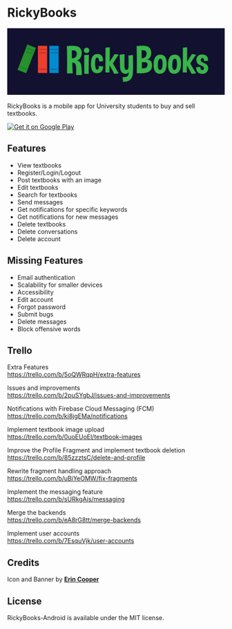 # RickyBooks

<img src="RickyBooksBanner.svg" width="600" />

<p> RickyBooks is a mobile app for University students to buy and sell textbooks. </p>

<a href='https://play.google.com/store/apps/details?id=com.rickybooks.rickybooks&pcampaignid=MKT-Other-global-all-co-prtnr-py-PartBadge-Mar2515-1'><img alt='Get it on Google Play' src='https://play.google.com/intl/en_gb/badges/images/generic/en_badge_web_generic.png' height="80" /></a>

## Features

- View textbooks
- Register/Login/Logout
- Post textbooks with an image
- Edit textbooks
- Search for textbooks
- Send messages
- Get notifications for specific keywords
- Get notifications for new messages
- Delete textbooks
- Delete conversations
- Delete account

## Missing Features

- Email authentication
- Scalability for smaller devices
- Accessibility
- Edit account
- Forgot password
- Submit bugs
- Delete messages
- Block offensive words

## Trello
Extra Features <br>
https://trello.com/b/5oQWRqpH/extra-features

Issues and improvements <br>
https://trello.com/b/2puSYgbJ/issues-and-improvements

Notifications with Firebase Cloud Messaging (FCM) <br>
https://trello.com/b/ki8jgEMa/notifications

Implement textbook image upload <br>
https://trello.com/b/0uoEUoEl/textbook-images

Improve the Profile Fragment and implement textbook deletion <br>
https://trello.com/b/85zzztsC/delete-and-profile

Rewrite fragment handling approach <br>
https://trello.com/b/uBiYeOMW/fix-fragments

Implement the messaging feature <br>
https://trello.com/b/sURkgAis/messaging

Merge the backends <br>
https://trello.com/b/eA8rG8tt/merge-backends

Implement user accounts <br>
https://trello.com/b/7EsquVjk/user-accounts

## Credits
Icon and Banner by <a href="https://cooper-erin-marie.format.com/"> **Erin Cooper** </a>

## License
RickyBooks-Android is available under the MIT license.
